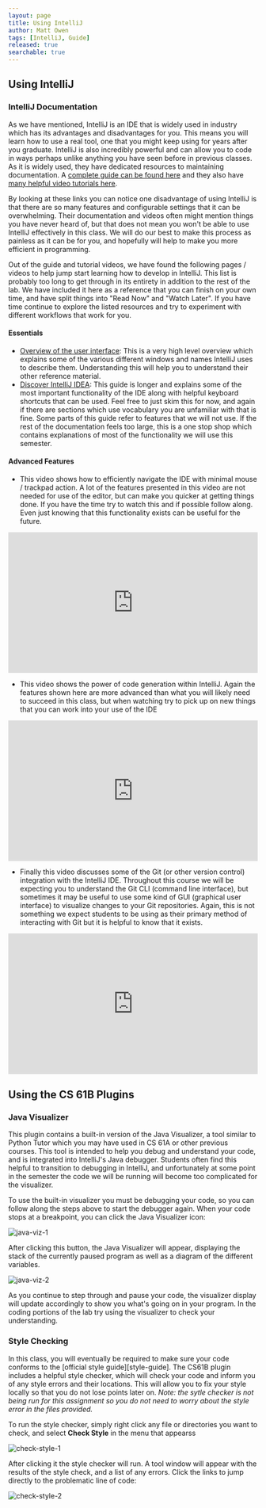 ```yaml
---
layout: page
title: Using IntelliJ
author: Matt Owen
tags: [IntelliJ, Guide]
released: true
searchable: true
---
```


## Using IntelliJ ##

### IntelliJ Documentation ###
As we have mentioned, IntelliJ is an IDE that is widely used in industry which has its advantages and disadvantages for you. This means you will learn how to use a real tool, one that you might keep using for years after you graduate. IntelliJ is also incredibly powerful and can allow you to code in ways perhaps unlike anything you have seen before in previous classes. As it is widely used, they have dedicated resources to maintaining documentation. A [complete guide can be found here][intellij-guide] and they also have [many helpful video tutorials here][intellij-videos]. 

[intellij-guide]: https://www.jetbrains.com/help/idea/guided-tour-around-the-user-interface.html
[intellij-videos]: https://www.jetbrains.com/idea/documentation/

By looking at these links you can notice one disadvantage of using IntelliJ is that there are so many features and configurable settings that it can be overwhelming. Their documentation and videos often might mention things you have never heard of, but that does not mean you won't be able to use IntelliJ effectively in this class. We will do our best to make this process as painless as it can be for you, and hopefully will help to make you more efficient in programming. 

Out of the guide and tutorial videos, we have found the following pages / videos to help jump start learning how to develop in IntelliJ. This list is probably too long to get through in its entirety in addition to the rest of the lab. We have included it here as a reference that you can finish on your own time, and have split things into "Read Now" and "Watch Later". If you have time continue to explore the listed resources and try to experiment with different workflows that work for you.

#### Essentials ####

* [Overview of the user interface](https://www.jetbrains.com/help/idea/guided-tour-around-the-user-interface.html): This is a very high level overview which explains some of the various different windows and names IntelliJ uses to describe them. Understanding this will help you to understand their other reference material.
* [Discover IntelliJ IDEA](https://www.jetbrains.com/help/idea/discover-intellij-idea.html): This guide is longer and explains some of the most important functionality of the IDE along with helpful keyboard shortcuts that can be used. Feel free to just skim this for now, and again if there are sections which use vocabulary you are unfamiliar with that is fine. Some parts of this guide refer to features that we will not use. If the rest of the documentation feels too large, this is a one stop shop which contains explanations of most of the functionality we will use this semester.

#### Advanced Features ####
* This video shows how to efficiently navigate the IDE with minimal mouse / trackpad action. A lot of the features presented in this video are not needed for use of the editor, but can make you quicker at getting things done. If you have the time try to watch this and if possible follow along. Even just knowing that this functionality exists can be useful for the future.

<div style="position: relative; width: 100%; padding-top: 56.25%"><iframe style="position: absolute; top: 0; left: 0; bottom: 0; right: 0; height: 100%; width: 100%; margin: auto" src="https://www.youtube.com/embed/1UHsJyCq1SU" frameborder="0" allow="accelerometer; autoplay; encrypted-media; gyroscope; picture-in-picture" allowfullscreen></iframe></div>

* This video shows the power of code generation within IntelliJ. Again the features shown here are more advanced than what you will likely need to succeed in this class, but when watching try to pick up on new things that you can work into your use of the IDE

<div style="position: relative; width: 100%; padding-top: 56.25%"><iframe style="position: absolute; top: 0; left: 0; bottom: 0; right: 0; height: 100%; width: 100%; margin: auto" src="https://www.youtube.com/embed/sx7_SS8y-_o" frameborder="0" allow="accelerometer; autoplay; encrypted-media; gyroscope; picture-in-picture" allowfullscreen></iframe></div>

* Finally this video discusses some of the Git (or other version control) integration with the IntelliJ IDE. Throughout this course we will be expecting you to understand the Git CLI (command line interface), but sometimes it may be useful to use some kind of GUI (graphical user interface) to visualize changes to your Git repositories. Again, this is not something we expect students to be using as their primary method of interacting with Git but it is helpful to know that it exists.

<div style="position: relative; width: 100%; padding-top: 56.25%"><iframe style="position: absolute; top: 0; left: 0; bottom: 0; right: 0; height: 100%; width: 100%; margin: auto" src="https://www.youtube.com/embed/MaQnpCaiop0"
 frameborder="0" allow="accelerometer; autoplay; encrypted-media; gyroscope; picture-in-picture" allowfullscreen></iframe></div>

## Using the CS 61B Plugins ##

### Java Visualizer ###

This plugin contains a built-in version of the Java Visualizer, a tool similar to Python Tutor which you may have used in CS 61A or other previous courses. This tool is intended to help you debug and understand your code, and is integrated into IntelliJ's Java debugger. Students often find this helpful to transition to debugging in IntelliJ, and unfortunately at some point in the semester the code we will be running will become too complicated for the visualizer.

To use the built-in visualizer you must be debugging your code, so you can follow along the steps above to start the debugger again. When your code stops at a breakpoint, you can click the Java Visualizer icon:

![java-viz-1](img/java-viz-1.png "Java Visualizer Start")

After clicking this button, the Java Visualizer will appear, displaying the stack of the currently paused program as well as a diagram of the different variables.

![java-viz-2](img/java-viz-2.png "Java Visualizer in Action")

As you continue to step through and pause your code, the visualizer display will update accordingly to show you what's going on in your program. In the coding portions of the lab try using the visualizer to check your understanding.

### Style Checking ###

In this class, you will eventually be required to make sure your code conforms to the [official style guide][style-guide]. The CS61B plugin includes a helpful style checker, which will check your code and inform you of any style errors and their locations. This will allow you to fix your style locally so that you do not lose points later on. _Note: the sytle checker is not being run for this assignment so you do not need to worry about the style error in the files provided._

To run the style checker, simply right click any file or directories you want to check, and select **Check Style** in the menu that appearss

![check-style-1](img/check-style-1.png "Check Style")

After clicking it the style checker will run. A tool window will appear with the results of the style check, and a list of any errors. Click the links to jump directly to the problematic line of code:

![check-style-2](img/check-style-2.png "Checked Style")